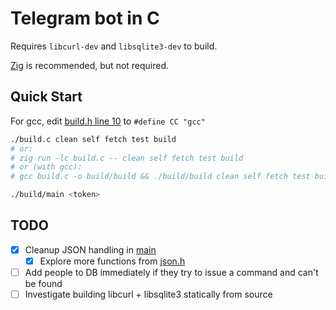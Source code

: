 # Telegram bot in C

Requires `libcurl-dev` and `libsqlite3-dev` to build.

[Zig](https://ziglang.org/) is recommended, but not required.

## Quick Start

For gcc, edit [build.h line 10](build.h#L10) to `#define CC "gcc"`

```sh
./build.c clean self fetch test build
# or:
# zig run -lc build.c -- clean self fetch test build
# or (with gcc):
# gcc build.c -o build/build && ./build/build clean self fetch test build

./build/main <token>
```

## TODO

- [x] Cleanup JSON handling in [main](src/main.c#L16)
  - [x] Explore more functions from [json.h](src/json.h)
- [ ] Add people to DB immediately if they try to issue a command and can't be found
- [ ] Investigate building libcurl + libsqlite3 statically from source
